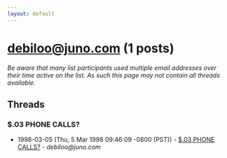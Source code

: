 ```yaml
---
layout: default
---
```


# debiloo@juno.com (1 posts)

_Be aware that many list participants used multiple email addresses over their time active on the list. As such this page may not contain all threads available._

## Threads

### $.03 PHONE CALLS?
+ 1998-03-05 (Thu, 5 Mar 1998 09:46:09 -0800 (PST)) - [$.03 PHONE CALLS?](/archive/1998/03/cfa22267212afcf5c7834de616c0cab17a35c955646b4185ca7d34c3d53a8360) - _debiloo@juno.com_

